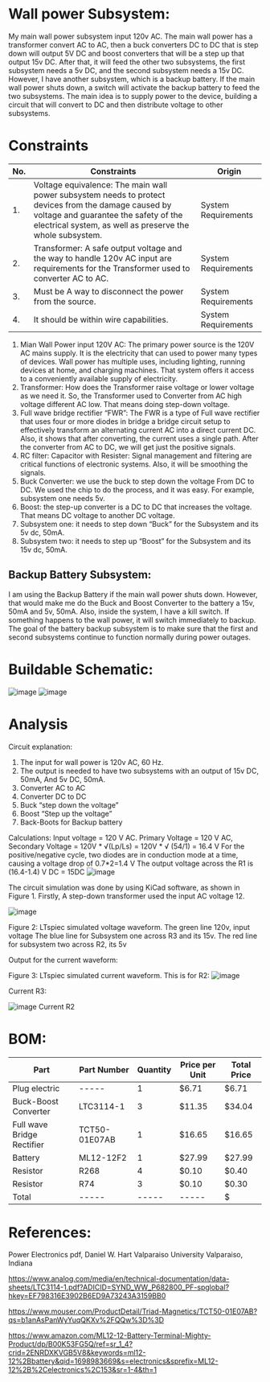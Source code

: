 # Wall power Subsystem:

My main wall power subsystem input 120v AC. The main wall power has a transformer convert AC to AC, then a buck converters DC to DC that is step down will output 5V DC and boost converters that will be a step up that output 15v DC. After that, it will feed the other two subsystems, the first subsystem needs a 5v DC, and the second subsystem needs a 15v DC. However, I have another subsystem, which is a backup battery. If the main wall power shuts down, a switch will activate the backup battery to feed the two subsystems. The main idea is to supply power to the device, building a circuit that will convert to DC and then distribute voltage to other subsystems.  
# Constraints
| No. | Constraints | Origin |
| --- | ----------- | ------ |
| 1.  | Voltage equivalence: The main wall power subsystem needs to protect devices from the damage caused by voltage and guarantee the safety of the electrical system, as well as preserve the whole subsystem.| System Requirements |
| 2.  | Transformer: A safe output voltage and the way to handle 120v AC input are requirements for the Transformer used to converter AC to AC.| System Requirements |
| 3.  | Must be A way to disconnect the power from the source.| System Requirements |
| 4.  | It should be within wire capabilities.| System Requirements |

1.	Mian Wall Power input 120V AC: The primary power source is the 120V AC mains supply. It is the electricity that can used to power many types of devices. Wall power has multiple uses, including lighting, running devices at home, and charging machines. That system offers it access to a conveniently available supply of electricity.
2.	Transformer: How does the Transformer raise voltage or lower voltage as we need it. So, the Transformer used to Converter from AC high voltage different AC low. That means doing step-down voltage.
3. Full wave bridge rectifier “FWR”: The FWR is a type of Full wave rectifier that uses four or more diodes in bridge a bridge circuit setup to effectively transform an alternating current AC into a direct current DC. Also, it shows that after converting, the current uses a single path. After the converter from AC to DC, we will get just the positive signals.
4. RC filter: Capacitor with Resister: Signal management and filtering are critical functions of electronic systems. Also, it will be smoothing the signals. 
5. Buck Converter: we use the buck to step down the voltage From DC to DC. We used the chip to do the process, and it was easy. For example, subsystem one needs 5v.  
6.	Boost: the step-up converter is a DC to DC that increases the voltage. That means DC voltage to another DC voltage. 
7.	Subsystem one: it needs to step down “Buck” for the Subsystem and its 5v dc, 50mA.
8.	Subsystem two: it needs to step up “Boost” for the Subsystem and its 15v dc, 50mA.

## Backup Battery Subsystem:
I am using the Backup Battery if the main wall power shuts down. However, that would make me do the Buck and Boost Converter to the battery a 15v, 50mA and 5v, 50mA. Also, inside the system, I have a kill switch. If something happens to the wall power, it will switch immediately to backup. The goal of the battery backup subsystem is to make sure that the first and second subsystems continue to function normally during power outages.

# Buildable Schematic:
![image](https://github.com/Brady-Beecham/Capstone-Team-PowerHouse/assets/143124480/0aebbcb8-a28d-4c62-835a-21147e2b2240)
![image](https://github.com/Brady-Beecham/Capstone-Team-PowerHouse/assets/143124480/cf989bcb-e552-427f-8fb7-f024b741f645)

# Analysis
Circuit explanation: 
1.  The input for wall power is 120v AC, 60 Hz. 
2. The output is needed to have two subsystems with an output of 15v DC, 50mA, And 5v DC, 50mA. 
3. Converter AC to AC 
4. Converter DC to DC 
5. Buck “step down the voltage” 
6.  Boost “Step up the voltage” 
7.  Back-Boots for Backup battery  

Calculations:
Input voltage = 120 V AC. 
Primary Voltage = 120 V AC,
Secondary Voltage = 120V * √(Lp/Ls) = 120V * √ (54/1) = 16.4 V
For the positive/negative cycle, two diodes are in conduction mode at a time, causing a voltage drop of 0.7*2=1.4 V
The output voltage across the R1 is (16.4-1.4) V DC = 15DC
![image](https://github.com/Brady-Beecham/Capstone-Team-PowerHouse/assets/143124480/15c9f878-e6b5-41f9-ac4e-b48621441987)


 The circuit simulation was done by using KiCad software, as shown in Figure 1.
Firstly, A step-down transformer used the input AC voltage 12.

![image](https://github.com/Brady-Beecham/Capstone-Team-PowerHouse/assets/143124480/ad635522-d0a1-4246-8543-7fff5a37064a)

Figure 2: LTspiec simulated voltage waveform.
The green line 120v, input voltage
The blue line for Subsystem one across R3 and its 15v.
The red line for subsystem two across R2, its 5v

Output for the current waveform:

Figure 3: LTspiec simulated current waveform.
This is for R2:
![image](https://github.com/Brady-Beecham/Capstone-Team-PowerHouse/assets/143124480/c4ed1379-f7da-4f14-a720-f73e2868fd5c)

Current R3:

![image](https://github.com/Brady-Beecham/Capstone-Team-PowerHouse/assets/143124480/d098c987-91bf-4103-bf0c-0094cbb38c34)
Current R2

# BOM: 
| Part | Part Number | Quantity | Price per Unit | Total Price |
| ------------ | ------------- | --------- | -------- | ---------- |
| Plug electric | ----- | 1 | $6.71 | $6.71
| Buck-Boost Converter | LTC3114-1  | 3 | $11.35 |$34.04 |
| Full wave Bridge Rectifier | TCT50-01E07AB | 1|$16.65 | $16.65 |
| Battery |ML12-12F2 |1| $27.99|$27.99|
| Resistor | R268|4| $0.10|$0.40|
| Resistor | R74|3| $0.10|$0.30|
| Total | ----- |-----| -----| $ |

# References:
Power Electronics pdf, Daniel W. Hart Valparaiso University Valparaiso, Indiana

https://www.analog.com/media/en/technical-documentation/data-sheets/LTC3114-1.pdf?ADICID=SYND_WW_P682800_PF-spglobal?hkey=EF798316E3902B6ED9A73243A3159BB0

https://www.mouser.com/ProductDetail/Triad-Magnetics/TCT50-01E07AB?qs=b1anAsPanWyYuqQKXv%2FQQw%3D%3D

https://www.amazon.com/ML12-12-Battery-Terminal-Mighty-Product/dp/B00K53FG5Q/ref=sr_1_4?crid=2ENRDXKVGB5V8&keywords=ml12-12%2Bbattery&qid=1698983669&s=electronics&sprefix=ML12-12%2B%2Celectronics%2C153&sr=1-4&th=1

